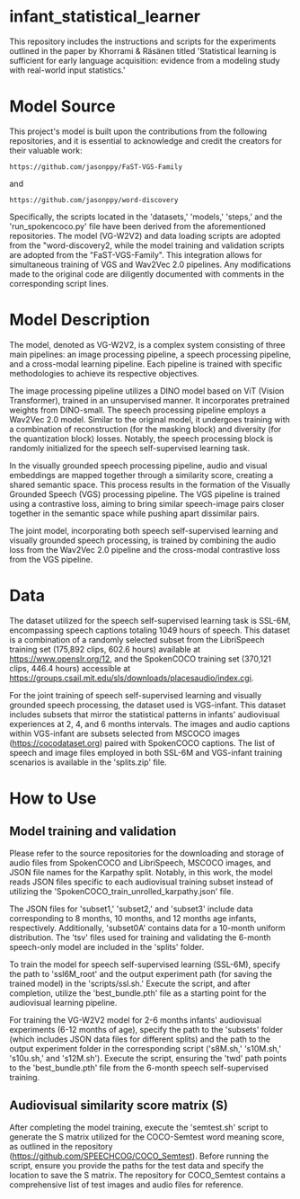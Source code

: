 # infant_statistical_learner

This repository includes the instructions and scripts for the experiments outlined in the paper by Khorrami & Räsänen titled 'Statistical learning is sufficient for early language acquisition: evidence from a modeling study with real-world input statistics.' 

# Model Source

This project's model is built upon the contributions from the following repositories, and it is essential to acknowledge and credit the creators for their valuable work:

    https://github.com/jasonppy/FaST-VGS-Family
and

    https://github.com/jasonppy/word-discovery

Specifically, the scripts located in the 'datasets,' 'models,' 'steps,' and the 'run_spokencoco.py' file have been derived from the aforementioned repositories. The model (VG-W2V2) and data loading scripts are adopted from the "word-discovery2, while the model training and validation scripts are adopted from the "FaST-VGS-Family". This integration allows for simultaneous training of VGS and Wav2Vec 2.0 pipelines. Any modifications made to the original code are diligently documented with comments in the corresponding script lines.


# Model Description

The model, denoted as VG-W2V2, is a complex system consisting of three main pipelines: an image processing pipeline, a speech processing pipeline, and a cross-modal learning pipeline. Each pipeline is trained with specific methodologies to achieve its respective objectives.

The image processing pipeline utilizes a DINO model based on ViT (Vision Transformer), trained in an unsupervised manner. It incorporates pretrained weights from DINO-small. The speech processing pipeline employs a Wav2Vec 2.0 model. Similar to the original model, it undergoes training with a combination of reconstruction (for the masking block) and diversity (for the quantization block) losses. Notably, the speech processing block is randomly initialized for the speech self-supervised learning task.

In the visually grounded speech processing pipeline, audio and visual embeddings are mapped together through a similarity score, creating a shared semantic space. This process results in the formation of the Visually Grounded Speech (VGS) processing pipeline. The VGS pipeline is trained using a contrastive loss, aiming to bring similar speech-image pairs closer together in the semantic space while pushing apart dissimilar pairs.

The joint model, incorporating both speech self-supervised learning and visually grounded speech processing, is trained by combining the audio loss from the Wav2Vec 2.0 pipeline and the cross-modal contrastive loss from the VGS pipeline.

# Data

The dataset utilized for the speech self-supervised learning task is SSL-6M, encompassing speech captions totaling 1049 hours of speech. This dataset is a combination of a randomly selected subset from the LibriSpeech training set (175,892 clips, 602.6 hours) available at https://www.openslr.org/12, and the SpokenCOCO training set (370,121 clips, 446.4 hours) accessible at https://groups.csail.mit.edu/sls/downloads/placesaudio/index.cgi.

For the joint training of speech self-supervised learning and visually grounded speech processing, the dataset used is VGS-infant. This dataset includes subsets that mirror the statistical patterns in infants' audiovisual experiences at 2, 4, and 6 months intervals. The images and audio captions within VGS-infant are subsets selected from MSCOCO images (https://cocodataset.org) paired with SpokenCOCO captions. The list of speech and image files employed in both SSL-6M and VGS-infant training scenarios is available in the 'splits.zip' file.

# How to Use

## Model training and validation

Please refer to the source repositories for the downloading and storage of audio files from SpokenCOCO and LibriSpeech, MSCOCO images, and JSON file names for the Karpathy split. Notably, in this work, the model reads JSON files specific to each audiovisual training subset instead of utilizing the 'SpokenCOCO_train_unrolled_karpathy.json' file.

The JSON files for 'subset1,' 'subset2,' and 'subset3' include data corresponding to 8 months, 10 months, and 12 months age infants, respectively. Additionally, 'subset0A' contains data for a 10-month uniform distribution. The 'tsv' files used for training and validating the 6-month speech-only model are included in the 'splits' folder.

To train the model for speech self-supervised learning (SSL-6M), specify the path to 'ssl6M_root' and the output experiment path (for saving the trained model) in the 'scripts/ssl.sh.' Execute the script, and after completion, utilize the 'best_bundle.pth' file as a starting point for the audiovisual learning pipeline.

For training the VG-W2V2 model for 2-6 months infants' audiovisual experiments (6-12 months of age), specify the path to the 'subsets' folder (which includes JSON data files for different splits) and the path to the output experiment folder in the corresponding script ('s8M.sh,' 's10M.sh,' 's10u.sh,' and 's12M.sh'). Execute the script, ensuring the 'twd' path points to the 'best_bundle.pth' file from the 6-month speech self-supervised training.

## Audiovisual similarity score matrix (S)

After completing the model training, execute the 'semtest.sh' script to generate the S matrix utilized for the COCO-Semtest word meaning score, as outlined in the repository (https://github.com/SPEECHCOG/COCO_Semtest). Before running the script, ensure you provide the paths for the test data and specify the location to save the S matrix. The repository for COCO_Semtest contains a comprehensive list of test images and audio files for reference.
